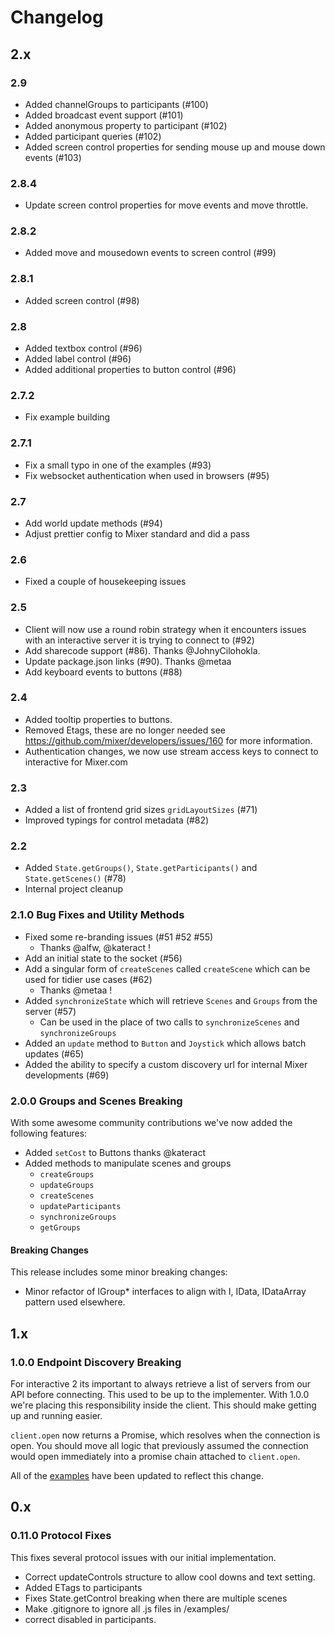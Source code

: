 # Changelog

## 2.x

### 2.9
- Added channelGroups to participants (#100)
- Added broadcast event support (#101)
- Added anonymous property to participant (#102)
- Added participant queries (#102)
- Added screen control properties for sending mouse up and mouse down events (#103)

### 2.8.4
- Update screen control properties for move events and move throttle.

### 2.8.2
- Added move and mousedown events to screen control (#99)

### 2.8.1
- Added screen control (#98)

### 2.8
- Added textbox control (#96)
- Added label control (#96)
- Added additional properties to button control (#96)

### 2.7.2
- Fix example building

### 2.7.1
- Fix a small typo in one of the examples (#93)
- Fix websocket authentication when used in browsers (#95)

### 2.7
- Add world update methods (#94)
- Adjust prettier config to Mixer standard and did a pass

### 2.6
- Fixed a couple of housekeeping issues

### 2.5
- Client will now use a round robin strategy when it encounters issues with an interactive server it is trying to connect to (#92)
- Add sharecode support (#86). Thanks @JohnyCilohokla.
- Update package.json links (#90). Thanks @metaa
- Add keyboard events to buttons (#88)

### 2.4
- Added tooltip properties to buttons.
- Removed Etags, these are no longer needed see https://github.com/mixer/developers/issues/160 for more information.
- Authentication changes, we now use stream access keys to connect to interactive for Mixer.com

### 2.3
- Added a list of frontend grid sizes `gridLayoutSizes` (#71)
- Improved typings for control metadata (#82)

### 2.2
- Added `State.getGroups()`, `State.getParticipants()` and `State.getScenes()` (#78)
- Internal project cleanup

### 2.1.0 Bug Fixes and Utility Methods

- Fixed some re-branding issues (#51 #52 #55)
  - Thanks @alfw, @kateract !
- Add an initial state to the socket (#56)
- Add a singular form of `createScenes` called `createScene` which can be used for tidier use cases (#62)
  - Thanks @metaa !
- Added `synchronizeState` which will retrieve `Scenes` and `Groups` from the server (#57)
  - Can be used in the place of two calls to `synchronizeScenes` and `synchronizeGroups`
- Added an `update` method to `Button` and `Joystick` which allows batch updates (#65)
- Added the ability to specify a custom discovery url for internal Mixer developments (#69)

### 2.0.0 Groups and Scenes **Breaking**

With some awesome community contributions we've now added the following features:

- Added `setCost` to Buttons thanks @kateract
- Added methods to manipulate scenes and groups
  - `createGroups`
  - `updateGroups`
  - `createScenes`
  - `updateParticipants`
  - `synchronizeGroups`
  - `getGroups`

#### Breaking Changes

This release includes some minor breaking changes:

- Minor refactor of IGroup* interfaces to align with I, IData, IDataArray pattern used elsewhere.

## 1.x

### 1.0.0 Endpoint Discovery **Breaking**

For interactive 2 its important to always retrieve a list of servers from our API before connecting. This used to be up to the implementer. With 1.0.0 we're placing this responsibility inside the client. This should make getting up and running easier.

`client.open` now returns a Promise, which resolves when the connection is open. You should move all logic that previously assumed the connection would open immediately into a promise chain attached to `client.open`.

All of the [examples](examples/) have been updated to reflect this change.

## 0.x

### 0.11.0 Protocol Fixes

This fixes several protocol issues with our initial implementation.

- Correct updateControls structure to allow cool downs and text setting.
- Added ETags to participants
- Fixes State.getControl breaking when there are multiple scenes
- Make .gitignore to ignore all .js files in /examples/
- correct disabled in participants.
